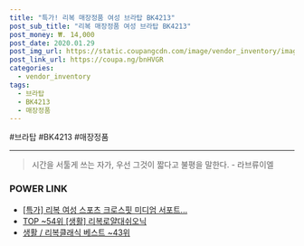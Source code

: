 ```yaml
--- 
title: "특가! 리복 매장정품 여성 브라탑 BK4213" 
post_sub_title: "리복 매장정품 여성 브라탑 BK4213" 
post_money: ₩. 14,000 
post_date: 2020.01.29 
post_img_url: https://static.coupangcdn.com/image/vendor_inventory/images/2018/02/02/16/4/e5af5ab7-5633-427f-a562-6168bea31e9e.jpg 
post_link_url: https://coupa.ng/bnHVGR 
categories: 
  - vendor_inventory 
tags: 
  - 브라탑 
  - BK4213 
  - 매장정품 
--- 
```

  #브라탑 #BK4213 #매장정품 
<hr> 

> 시간을 서툴게 쓰는 자가, 우선 그것이 짧다고 불평을 말한다. - 라브류이엘 


### POWER LINK

* <a href="https://blog.naver.com/santokki14/221789551340" target="_blank">[특가] 리복 여성 스포츠 크로스핏 미디엄 서포트...</a>
* <a href="https://blog.naver.com/fasyy4321/221782912410" target="_blank"> TOP ~54위 [생활] 리복로얄대쉬오닉</a>
* <a href="https://blog.naver.com/santokki14/221776541273" target="_blank">생활 / 리복클래식 베스트 ~43위</a>
